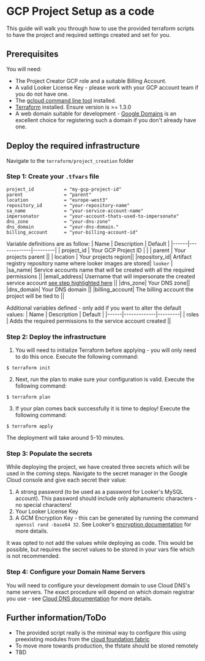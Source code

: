 # GCP Project Setup as a code

This guide will walk you through how to use the provided terraform scripts to have the project and required settings created and set for you.


## Prerequisites

You will need:

- The Project Creator GCP role and a suitable Billing Account.
- A valid Looker License Key - please work with your GCP account team if you do not have one.
- The [gcloud command line tool](https://cloud.google.com/sdk/docs/install) installed.
- [Terraform](https://learn.hashicorp.com/tutorials/terraform/install-cli) installed. Ensure version is >= 1.3.0
- A web domain suitable for development - [Google Domains](https://domains.google.com) is an excellent choice for registering such a domain if you don't already have one.

## Deploy the required infrastructure

Navigate to the `terraform/project_creation` folder

### Step 1: Create your `.tfvars` file

```
project_id           = "my-gcp-project-id"
parent               = "parent"
location             = "europe-west3"
repository_id        = "your-repository-name"
sa_name              = "your-service-account-name"
impersonator         = "your-account-thats-used-to-impersonate"
dns_zone             = "your-dns-zone"
dns_domain           = "your-dns-domain."
billing_account      = "your-billing-account-id"
```

Variable definitions are as follow:
| Name | Description | Default |
|------|-------------|---------|
| project_id | Your GCP Project ID |  |
| parent | Your projects parent ||
| location | Your projects region||
|repository_id| Artifact registry repository name where looker images are stored| `looker` |
|sa_name| Service accounts name that will be created with all the required permissions ||
|email_address| Username that will impersonate the created service account [see step highlighted here](https://linktoguide) ||
|dns_zone| Your DNS zone||
|dns_domain| Your DNS domain ||
|billing_account| The billing account the project will be tied to ||

Additional variables defined - only add if you want to alter the default values:
| Name | Description | Default |
|------|-------------|---------|
| roles | Adds the required permissions to the service account created ||


### Step 2: Deploy the infrastructure

1. You will need to initialize Terraform before applying - you will only need to do this once. Execute the following command:

```
$ terraform init
```

2. Next, run the plan to make sure your configuration is valid. Execute the following command:

```
$ terraform plan
```

3. If your plan comes back successfully it is time to deploy! Execute the following command:

```
$ terraform apply
```

The deployment will take around 5-10 minutes.

### Step 3: Populate the secrets

While deploying the project, we have created three secrets which will be used in the coming steps. Navigate to the secret manager in the Google Cloud console and give each secret their value:

1. A strong password (to be used as a password for Looker's MySQL account). This password should include only alphanumeric characters - no special characters!
2. Your Looker License Key
3. A GCM Encryption Key - this can be generated by running the command `openssl rand -base64 32`. See Looker's [encryption documentation](https://docs.looker.com/setup-and-management/on-prem-mgmt/migrating-encryption#generating_a_cmk) for more details.

It was opted to not add the values while deploying as code. This would be possible, but requires the secret values to be stored in your vars file which is not recommended.

### Step 4: Configure your Domain Name Servers

You will need to configure your development domain to use Cloud DNS's name servers. The exact procedure will depend on which domain registrar you use - see [Cloud DNS documentation](https://cloud.google.com/dns/docs/update-name-servers) for more details.

## Further information/ToDo

- The provided script really is the minimal way to configure this using preexisting modules from the [cloud foundation fabric](https://github.com/GoogleCloudPlatform/cloud-foundation-fabric)
- To move more towards production, the tfstate should be stored remotely
- TBD